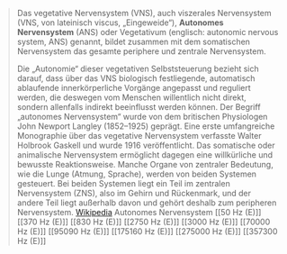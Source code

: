 > Das vegetative Nervensystem (VNS), auch viszerales Nervensystem (VNS, von lateinisch viscus, „Eingeweide“), **Autonomes Nervensystem** (ANS) oder Vegetativum (englisch: autonomic nervous system, ANS) genannt, bildet zusammen mit dem somatischen Nervensystem das gesamte periphere und zentrale Nervensystem.
>
> Die „Autonomie“ dieser vegetativen Selbststeuerung bezieht sich darauf, dass über das VNS biologisch festliegende, automatisch ablaufende innerkörperliche Vorgänge angepasst und reguliert werden, die deswegen vom Menschen willentlich nicht direkt, sondern allenfalls indirekt beeinflusst werden können. Der Begriff „autonomes Nervensystem“ wurde von dem britischen Physiologen John Newport Langley (1852–1925) geprägt. Eine erste umfangreiche Monographie über das vegetative Nervensystem verfasste Walter Holbrook Gaskell und wurde 1916 veröffentlicht.
> Das somatische oder animalische Nervensystem ermöglicht dagegen eine willkürliche und bewusste Reaktionsweise. Manche Organe von zentraler Bedeutung, wie die Lunge (Atmung, Sprache), werden von beiden Systemen gesteuert. Bei beiden Systemen liegt ein Teil im zentralen Nervensystem (ZNS), also im Gehirn und Rückenmark, und der andere Teil liegt außerhalb davon und gehört deshalb zum peripheren Nervensystem.
> [Wikipedia](https://de.wikipedia.org/wiki/Vegetatives%20Nervensystem)
Autonomes Nervensystem
[[50 Hz (E)]]
[[370 Hz (E)]]
[[830 Hz (E)]]
[[2750 Hz (E)]]
[[3000 Hz (E)]]
[[70000 Hz (E)]]
[[95090 Hz (E)]]
[[175160 Hz (E)]]
[[275000 Hz (E)]]
[[357300 Hz (E)]]